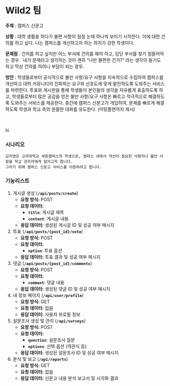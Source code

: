 # Wild2 팀

**주제** : 캠퍼스 신문고

**상황** : 대학 생활을 하다가 불편 사항이 점점 눈에 하나씩 보이기 시작한다. 이에 대한 건의를 하고 싶다. 나는 캠퍼스를 개선하고자 하는 의지가 강한 학생이다.

**문제점** : 건의를 하고 싶지만 어느 부서에 건의를 해야 하고, 담당 부서를 찾기 힘들어하는 경우.
`내가 문제라고 생각하는 것이 괜히 “나만 불편한 건가?” 라는 생각이 들기도 하고 막상 건의를 하려니 부담이 되는 경우.

**방안** : 학생들로부터 공식적으로 불만 사항/요구 사항을 지속적으로 수집하여 캠퍼스를 개선하고 대학 커뮤니티의 진화하는 요구와 선호도에 맞게 발전하도록 도와주는 서비스를 마련한다.
투표와 게시판을 통해 학생들이 본인들의 생각을 자유롭게 표출하도록 하고, 학생들로부터 많은 공감을 얻은 불만 사항/요구 사항은 빠르고 적극적으로 해결하도록 도와주는 서비스를 제공한다.
중간에 캠퍼스 신문고가 개입하여, 문제를 빠르게 해결하도록 학생과 학교 측의 원활한 대화를 유도한다. (미팅플랜까지 제시)

<br><br>
 hi

### 시나리오

```
김지영은 고려대학교 세종캠퍼스의 학생으로, 캠퍼스 내에서 개선이 필요한 사항이나 불만 사항을 학교 관리자에게 알리고자 합니다.
그러기 위해 캠퍼스 신문고 서비스를 이용하려고 합니다.
```

### 기능리스트

1. 게시글 생성 (**`/api/posts/create`**)
    - **요청 방식:** POST
    - **요청 데이터:**
        - **`title`**: 게시글 제목
        - **`content`**: 게시글 내용
    - **응답 데이터:** 생성된 게시글 ID 및 성공 여부 메시지
2. 투표 (**`/api/posts/{post_id}/vote`**)
    - **요청 방식:** POST
    - **요청 데이터:**
        - **`option`**: 투표 옵션
    - **응답 데이터:** 투표 결과 및 성공 여부 메시지
3. 댓글 (**`/api/posts/{post_id}/comments`**)
    - **요청 방식:** POST
    - **요청 데이터:**
        - **`comment`**: 댓글 내용
    - **응답 데이터:** 생성된 댓글 ID 및 성공 여부 메시지
4. 내 정보 페이지 (**`/api/user/profile`**)
    - **요청 방식:** GET
    - **요청 데이터:** 없음
    - **응답 데이터:** 사용자 프로필 정보
5. 설문조사 생성 및 관리 (**`/api/surveys`**)
    - **요청 방식:** POST
    - **요청 데이터:**
        - **`question`**: 설문조사 질문
        - **`options`**: 선택 옵션 (객관식 등)
    - **응답 데이터:** 생성된 설문조사 ID 및 성공 여부 메시지
6. 분석 및 보고 (**`/api/reports`**)
    - **요청 방식:** GET
    - **요청 데이터:** 없음
    - **응답 데이터:** 신문고 내용 분석 보고서 및 시각화 결과


